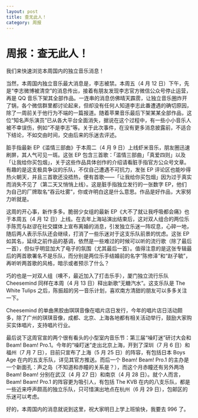 ```yaml
---
layout: post
title: 查无此人！
category: 周报
---
```


# 周报：查无此人！

我们来快速浏览本周国内的独立音乐消息！

当然，本周国内独立音乐最大消息是，李志被禁。本周五（4 月 12 日）下午，先是“李志微博被清空”的消息传出，接着有朋友发现李志官方微信公众号停止运营，再是 QQ 音乐下架其全部作品。一连串的消息仿佛晴天霹雳，让独立音乐圈炸开了锅，各个微信群里都讨论起来，但却没有任何人知道李志此番遭遇的确切原因，除了一周前关于他行为不端的一篇报道。随着苹果音乐最后下架某某全部作品，这位“知名声乐演员”已从各大平台全面消失，据说在这个过程中，有一些小小音乐人被不幸误伤，例如“不是李志”等。关于此次事件，在没有更多消息披露前，不适合下结论，不如交由时间，交由后来的乐迷去评述。

脏手指最新 EP《滥情三部曲》于本周二（4 月 9 日）上线虾米音乐，朋友圈迅速刷屏，其人气可见一斑。这张 EP 包含三首歌：「滥情三部曲」「真爱四则」以及「让我给你买包烟」，关于这些作品具体创作的介绍请看脏手指官方公众号文章。有趣的是这支极具争议的乐队，不仅自己遭遇不可抗力，发张 EP 评论区也能吵得热火朝天，并且三首歌还没捂热，便有首歌——「让我给你买包烟」因为过于真实而消失不见了（第二天又悄悄上线）。这是脏手指独立发行的一张数字 EP，他们为自己的厂牌取名“吞云吐雾”，你或许明白这是什么意思。作品是好作品，大家努力听就是。

这周的开心事，新作多多。脆弱少女组的最新 EP《大不了就让我呼吸都会痛》也于本周五（4 月 12 日）上线。在去年上海站演出结束后，这对双人组合的两位乐手陈荒与赵谬在社交媒体上宣布离婚的消息，引发独立乐迷一阵叹息，心碎一地，随后两人表示乐队还会继续，打消了一些乐迷对于这支乐队前景的忧虑。这张 EP 如其名，延续之前作品的基调，依然是一些难过的时候可以听的流行歌（除了最后一首），但似乎明显加大了电子的氛围（尤其最后一首）。值得注意的是这张专辑最后的两首歌署名不是乐队，而分别是两位乐手结婚前的名字“陈修泽”和“赵子毓”，再听听两首歌的风格，暗示或者预示了什么？

巧的也是一对双人组（噢不，最近加入了打击乐手），厦门独立流行乐队 Cheesemind 同样在本周（4 月 13 日）释出新歌“无糖汽水”。这支乐队是 The White Tulips 之后，陈振超的另一音乐计划，喜欢南方清甜的朋友可以多多关注一下。

Cheesemind 的单曲黑胶由琪琪音像在唱片店日发行，今年的唱片店日活动颇多，除了广州的琪琪音像，成都、北京、上海各地都有相关活动举行，鼓励大家购买实体唱片，支持唱片行业。

最后说下这周官宣的两个很有看头的小型室内音乐节：第三届“噪盯迷”研讨大会和 Beam! Beam! Pro.1。今年的“噪盯迷”走出北京上海，开到了深圳（7 月 6 日）和福州（7 月 7 日），目前只宣布了上海（5 月 25 日）的阵容，有包括日本 Boys Age 在内的五支乐队，详见其官方推送。而后一个 Beam! Beam! Pro.1 的主办是一个新面孔：声之岛（不知道和赤瞳的关系是？），而这个月赤瞳还有另外两场 Beam! Beam! 分别在武汉（4 月 27 日）和南京（4 月 28 日）。就个人而言，Beam! Beam! Pro.1 的阵容更为吸引人，有包括 The KVB 在内的八支乐队，都是一些近来呼声颇高的独立乐队，只可惜演出地点在杭州（6 月 29 日），包邮区的乐迷可以考虑。

好的，本周国内的消息就说到这里，祝大家明日上学上班愉快，我要去 996 了。
